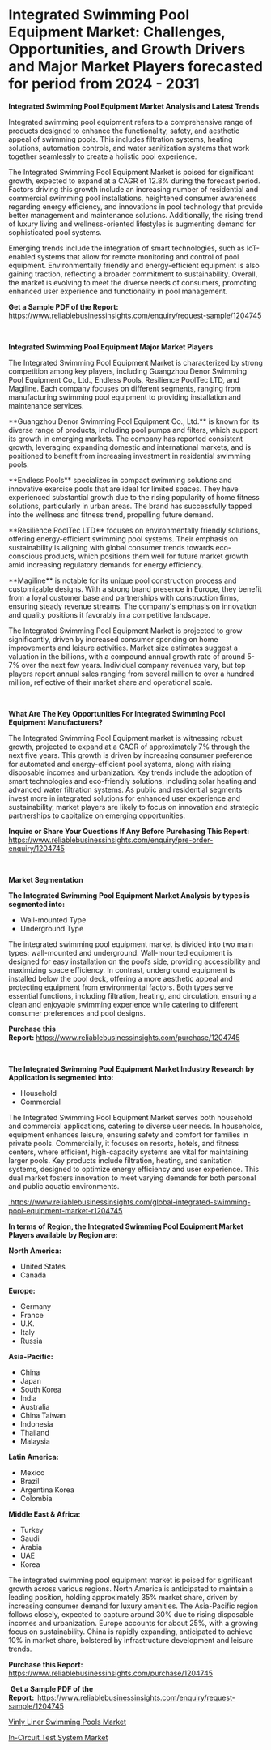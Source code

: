 <p><h1>Integrated Swimming Pool Equipment Market: Challenges, Opportunities, and Growth Drivers and Major Market Players forecasted for period from 2024 - 2031</h1></p><p><strong>Integrated Swimming Pool Equipment Market Analysis and Latest Trends</strong></p>
<p><p>Integrated swimming pool equipment refers to a comprehensive range of products designed to enhance the functionality, safety, and aesthetic appeal of swimming pools. This includes filtration systems, heating solutions, automation controls, and water sanitization systems that work together seamlessly to create a holistic pool experience.</p><p>The Integrated Swimming Pool Equipment Market is poised for significant growth, expected to expand at a CAGR of 12.8% during the forecast period. Factors driving this growth include an increasing number of residential and commercial swimming pool installations, heightened consumer awareness regarding energy efficiency, and innovations in pool technology that provide better management and maintenance solutions. Additionally, the rising trend of luxury living and wellness-oriented lifestyles is augmenting demand for sophisticated pool systems.</p><p>Emerging trends include the integration of smart technologies, such as IoT-enabled systems that allow for remote monitoring and control of pool equipment. Environmentally friendly and energy-efficient equipment is also gaining traction, reflecting a broader commitment to sustainability. Overall, the market is evolving to meet the diverse needs of consumers, promoting enhanced user experience and functionality in pool management.</p></p>
<p><strong>Get a Sample PDF of the Report:&nbsp;</strong> <a href="https://www.reliablebusinessinsights.com/enquiry/request-sample/1204745?utm_campaign=57&utm_medium=2&utm_source=Github&utm_content=ia&utm_term=31122024&utm_id=integrated-swimming-pool-equipment">https://www.reliablebusinessinsights.com/enquiry/request-sample/1204745</a></p>
<p>&nbsp;</p>
<p><strong>Integrated Swimming Pool Equipment Major Market Players</strong></p>
<p><p>The Integrated Swimming Pool Equipment Market is characterized by strong competition among key players, including Guangzhou Denor Swimming Pool Equipment Co., Ltd., Endless Pools, Resilience PoolTec LTD, and Magiline. Each company focuses on different segments, ranging from manufacturing swimming pool equipment to providing installation and maintenance services.</p><p>**Guangzhou Denor Swimming Pool Equipment Co., Ltd.** is known for its diverse range of products, including pool pumps and filters, which support its growth in emerging markets. The company has reported consistent growth, leveraging expanding domestic and international markets, and is positioned to benefit from increasing investment in residential swimming pools.</p><p>**Endless Pools** specializes in compact swimming solutions and innovative exercise pools that are ideal for limited spaces. They have experienced substantial growth due to the rising popularity of home fitness solutions, particularly in urban areas. The brand has successfully tapped into the wellness and fitness trend, propelling future demand.</p><p>**Resilience PoolTec LTD** focuses on environmentally friendly solutions, offering energy-efficient swimming pool systems. Their emphasis on sustainability is aligning with global consumer trends towards eco-conscious products, which positions them well for future market growth amid increasing regulatory demands for energy efficiency.</p><p>**Magiline** is notable for its unique pool construction process and customizable designs. With a strong brand presence in Europe, they benefit from a loyal customer base and partnerships with construction firms, ensuring steady revenue streams. The company's emphasis on innovation and quality positions it favorably in a competitive landscape.</p><p>The Integrated Swimming Pool Equipment Market is projected to grow significantly, driven by increased consumer spending on home improvements and leisure activities. Market size estimates suggest a valuation in the billions, with a compound annual growth rate of around 5-7% over the next few years. Individual company revenues vary, but top players report annual sales ranging from several million to over a hundred million, reflective of their market share and operational scale.</p></p>
<p>&nbsp;</p>
<p><strong>What Are The Key Opportunities For Integrated Swimming Pool Equipment Manufacturers?</strong></p>
<p><p>The Integrated Swimming Pool Equipment market is witnessing robust growth, projected to expand at a CAGR of approximately 7% through the next five years. This growth is driven by increasing consumer preference for automated and energy-efficient pool systems, along with rising disposable incomes and urbanization. Key trends include the adoption of smart technologies and eco-friendly solutions, including solar heating and advanced water filtration systems. As public and residential segments invest more in integrated solutions for enhanced user experience and sustainability, market players are likely to focus on innovation and strategic partnerships to capitalize on emerging opportunities.</p></p>
<p><strong>Inquire or Share Your Questions If Any Before Purchasing This Report:</strong> <a href="https://www.reliablebusinessinsights.com/enquiry/pre-order-enquiry/1204745?utm_campaign=57&utm_medium=2&utm_source=Github&utm_content=ia&utm_term=31122024&utm_id=integrated-swimming-pool-equipment">https://www.reliablebusinessinsights.com/enquiry/pre-order-enquiry/1204745</a></p>
<p>&nbsp;</p>
<p><strong>Market Segmentation</strong></p>
<p><strong>The Integrated Swimming Pool Equipment Market Analysis by types is segmented into:</strong></p>
<p><ul><li>Wall-mounted Type</li><li>Underground Type</li></ul></p>
<p><p>The integrated swimming pool equipment market is divided into two main types: wall-mounted and underground. Wall-mounted equipment is designed for easy installation on the pool’s side, providing accessibility and maximizing space efficiency. In contrast, underground equipment is installed below the pool deck, offering a more aesthetic appeal and protecting equipment from environmental factors. Both types serve essential functions, including filtration, heating, and circulation, ensuring a clean and enjoyable swimming experience while catering to different consumer preferences and pool designs.</p></p>
<p><strong>Purchase this Report:&nbsp;</strong><a href="https://www.reliablebusinessinsights.com/purchase/1204745?utm_campaign=57&utm_medium=2&utm_source=Github&utm_content=ia&utm_term=31122024&utm_id=integrated-swimming-pool-equipment">https://www.reliablebusinessinsights.com/purchase/1204745</a></p>
<p>&nbsp;</p>
<p><strong>The Integrated Swimming Pool Equipment Market Industry Research by Application is segmented into:</strong></p>
<p><ul><li>Household</li><li>Commercial</li></ul></p>
<p><p>The Integrated Swimming Pool Equipment Market serves both household and commercial applications, catering to diverse user needs. In households, equipment enhances leisure, ensuring safety and comfort for families in private pools. Commercially, it focuses on resorts, hotels, and fitness centers, where efficient, high-capacity systems are vital for maintaining larger pools. Key products include filtration, heating, and sanitation systems, designed to optimize energy efficiency and user experience. This dual market fosters innovation to meet varying demands for both personal and public aquatic environments.</p></p>
<p><a href="https://www.reliablebusinessinsights.com/global-integrated-swimming-pool-equipment-market-r1204745?utm_campaign=57&utm_medium=2&utm_source=Github&utm_content=ia&utm_term=31122024&utm_id=integrated-swimming-pool-equipment">&nbsp;https://www.reliablebusinessinsights.com/global-integrated-swimming-pool-equipment-market-r1204745</a></p>
<p><strong>In terms of Region, the Integrated Swimming Pool Equipment Market Players available by Region are:</strong></p>
<p>
    <p> <strong> North America: </strong>
        <ul>
            <li>United States</li>
            <li>Canada</li>
        </ul>
        </p> 
    <p> <strong> Europe: </strong>
        <ul>
            <li>Germany</li>
            <li>France</li>
            <li>U.K.</li>
            <li>Italy</li>
            <li>Russia</li>
        </ul>
        </p> 
    <p> <strong> Asia-Pacific: </strong>
        <ul>
            <li>China</li>
            <li>Japan</li>
            <li>South Korea</li>
            <li>India</li>
            <li>Australia</li>
            <li>China Taiwan</li>
            <li>Indonesia</li>
            <li>Thailand</li>
            <li>Malaysia</li>
        </ul>
        </p> 
    <p> <strong> Latin America: </strong>
        <ul>
            <li>Mexico</li>
            <li>Brazil</li>
            <li>Argentina Korea</li>
            <li>Colombia</li>
        </ul>
        </p> 
    <p> <strong> Middle East & Africa: </strong>
        <ul>
            <li>Turkey</li>
            <li>Saudi</li>
            <li>Arabia</li>
            <li>UAE</li>
            <li>Korea</li>
        </ul>
    </p>
    </p>
<p><p>The integrated swimming pool equipment market is poised for significant growth across various regions. North America is anticipated to maintain a leading position, holding approximately 35% market share, driven by increasing consumer demand for luxury amenities. The Asia-Pacific region follows closely, expected to capture around 30% due to rising disposable incomes and urbanization. Europe accounts for about 25%, with a growing focus on sustainability. China is rapidly expanding, anticipated to achieve 10% in market share, bolstered by infrastructure development and leisure trends.</p></p>
<p><strong>Purchase this Report: </strong><a href="https://www.reliablebusinessinsights.com/purchase/1204745?utm_campaign=57&utm_medium=2&utm_source=Github&utm_content=ia&utm_term=31122024&utm_id=integrated-swimming-pool-equipment">https://www.reliablebusinessinsights.com/purchase/1204745</a></p>
<p>&nbsp;<strong>Get a Sample PDF of the Report:&nbsp;&nbsp;</strong><a href="https://www.reliablebusinessinsights.com/enquiry/request-sample/1204745?utm_campaign=57&utm_medium=2&utm_source=Github&utm_content=ia&utm_term=31122024&utm_id=integrated-swimming-pool-equipment">https://www.reliablebusinessinsights.com/enquiry/request-sample/1204745</a></p>
<p><strong></strong></p>
<p><p><a href="https://github.com/ccreola81/Market-Research-Report-List-1/blob/main/vinly-liner-swimming-pools-market.md?utm_campaign=57&utm_medium=2&utm_source=Github&utm_content=ia&utm_term=31122024&utm_id=integrated-swimming-pool-equipment">Vinly Liner Swimming Pools Market</a></p><p><a href="https://github.com/bolalfredia7777/Market-Research-Report-List-1/blob/main/in-circuit-test-system-market.md?utm_campaign=57&utm_medium=2&utm_source=Github&utm_content=ia&utm_term=31122024&utm_id=integrated-swimming-pool-equipment">In-Circuit Test System Market</a></p></p>